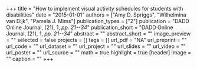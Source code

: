 +++
title = "How to implement visual activity schedules for students with disabilities"
date = "2015-01-01"
authors = ["Amy D. Spriggs", "Wilhelmina van Dijk", "Pamela J. Mims"]
publication_types = ["2"]
publication = "DADD Online Journal, (21), 1, _pp. 21--34_"
publication_short = "DADD Online Journal, (21), 1, _pp. 21--34_"
abstract = ""
abstract_short = ""
image_preview = ""
selected = false
projects = []
tags = []
url_pdf = "NA"
url_preprint = ""
url_code = ""
url_dataset = ""
url_project = ""
url_slides = ""
url_video = ""
url_poster = ""
url_source = ""
math = true
highlight = true
[header]
image = ""
caption = ""
+++
